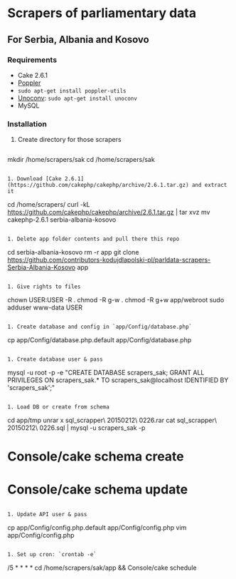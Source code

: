 # Scrapers of parliamentary data 
## For Serbia, Albania and Kosovo

### Requirements
- Cake 2.6.1
- [Poppler](http://poppler.freedesktop.org/)
- `sudo apt-get install poppler-utils`
- [Unoconv](http://dag.wiee.rs/home-made/unoconv/): `sudo apt-get install unoconv`
- MySQL

### Installation
1. Create directory for those scrapers

   ```
mkdir /home/scrapers/sak
cd /home/scrapers/sak
   ```

1. Download [Cake 2.6.1](https://github.com/cakephp/cakephp/archive/2.6.1.tar.gz) and extract it

   ```
cd /home/scrapers/
curl -kL https://github.com/cakephp/cakephp/archive/2.6.1.tar.gz | tar xvz
mv cakephp-2.6.1 serbia-albania-kosovo
   ```

1. Delete app folder contents and pull there this repo

   ```
cd serbia-albania-kosovo 
rm -r app
git clone https://github.com/contributors-kodujdlapolski-pl/parldata-scrapers-Serbia-Albania-Kosovo app
   ```

1. Give rights to files

   ```
chown USER:USER -R .
chmod -R g-w .
chmod -R g+w app/webroot
sudo adduser www-data USER
   ```

1. Create database and config in `app/Config/database.php`

   ```
cp app/Config/database.php.default app/Config/database.php
   ```

1. Create database user & pass
   
   ```
mysql -u root -p -e "CREATE DATABASE scrapers_sak; GRANT ALL PRIVILEGES ON scrapers_sak.* TO scrapers_sak@localhost IDENTIFIED BY 'scrapers_sak';"
   ```

1. Load DB or create from schema

   ```
cd app/tmp
unrar x sql_scrapper\ 20150212\ 0226.rar
cat sql_scrapper\ 20150212\ 0226.sql | mysql -u scrapers_sak -p   
   
# Console/cake schema create
# Console/cake schema update
   ```

1. Update API user & pass

   ```
cp app/Config/config.php.default app/Config/config.php
vim app/Config/config.php
   ```

1. Set up cron: `crontab -e`

   ```
/5 * * * * cd /home/scrapers/sak/app && Console/cake schedule
   ```
